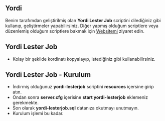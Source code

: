 ## Yordi
Benim tarafımdan geliştirilmiş olan __Yordi Lester Job__ scriptini dilediğiniz gibi kullanıp, geliştirmeler yapabilirsiniz. Diğer yapmış olduğum scriptlere veya düzenlemiş olduğum scriptlere bakmak için [Websitemi](https://yordi.online) ziyaret edin.

## Yordi Lester Job
- Kolay bir şekilde kordinatı kopyalayıp, istediğiniz gibi kullanabilirsiniz.

## Yordi Lester Job - Kurulum
- İndirmiş olduğunuz __yordi-lesterjob__ scriptini __resources__ içersine girip atın.
- Ondan sonra __server.cfg__ içerisine __start yordi-lesterjob__ eklemeniz gerekmekte.
- Son olarak __yordi-lesterjob.sql__ datanıza okutmayı unutmayın.
- Kurulum işlemi bu kadar.
